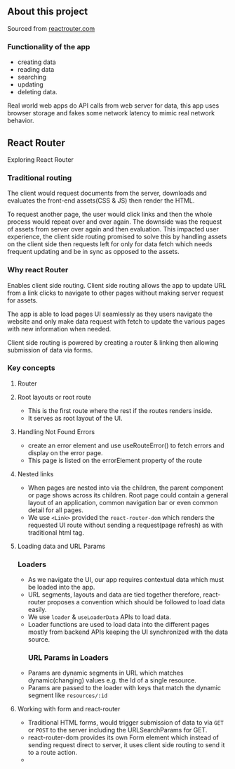 ## About this project
Sourced from [reactrouter.com](https://reactrouter.com/en/main/start/tutorial)

### Functionality of the app 
- creating data
- reading data
- searching
- updating
- deleting data. 

Real world web apps do API calls from web server for data, this app uses browser storage and fakes some 
network latency to mimic real network behavior. 

## React Router

Exploring React Router

### Traditional routing
The client would request documents from the server, downloads and evaluates
the front-end assets(CSS & JS) then render the HTML.

To request another page, the user would click links and then the whole process would
repeat over and over again. The downside was the request of assets from server over again and then evaluation.
This impacted user experience, the client side routing promised to solve this by handling assets on the client side then requests
left for only for data fetch which needs frequent updating and be in sync as opposed to the assets.

### Why react Router
Enables client side routing.
Client side routing allows the app to update URL from a link clicks to navigate to
other pages without making server request for assets.

The app is able to load pages UI seamlessly as they users navigate the website and only make data request with fetch to
update the various pages with new information when needed.

Client side routing is powered by creating a router & linking then allowing submission of data
via forms.


### Key concepts
1. Router

2. Root layouts or root route
   - This is the first route where the rest if the routes renders inside.
   - It serves as root layout of the UI.

3. Handling Not Found Errors
   - create an error element and use useRouteError() to fetch errors and display on the error page.
   - This page is listed on the errorElement property of the route
4. Nested links
   - When pages are nested into via the children, the parent component or page shows
    across its children. Root page could contain a general layout of an application, common navigation bar or even common detail for all pages.
   - We use ```<Link>``` provided the ```react-router-dom``` which renders the requested UI route without sending a request(page refresh) as with traditional html <a> tag.

5. Loading data and URL Params
     ### Loaders
   - As we navigate the UI, our app requires contextual data which must be loaded into the app.
   - URL segments, layouts and data are tied together therefore, react-router proposes a convention which 
    should be followed to load data easily.
   - We use ```loader``` & ```useLoaderData``` APIs to load data. 
   - Loader functions are used to load data into the different pages mostly from backend APIs keeping the UI synchronized with the data source.
     ### URL Params in Loaders
    - Params are dynamic segments in URL which matches dynamic(changing) values e.g. the Id of a single resource.
    - Params are passed to the loader with keys that match the dynamic segment like `resources/:id`

6. Working with form and react-router 
    - Traditional HTML forms, would trigger submission of data to via ```GET``` or ```POST``` to the server including the URLSearchParams for GET.
    - react-router-dom provides its own Form element which instead of sending request direct to server, it uses
      client side routing to send it to a route action.
    - 
